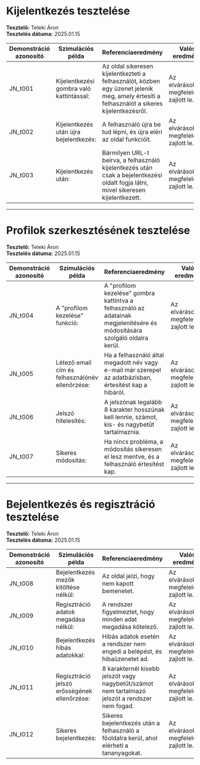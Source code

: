 # Kijelentkezés tesztelése

**Tesztelő:** Teleki Áron  
**Tesztelés dátuma:** 2025.01.15  

| Demonstráció azonosító | Szimulációs példa                                                                                                          | Referenciaeredmény                                                                                                                                      | Valós eredmény                                                                                                                       | Visszajelzések                                           |
|------------------------|--------------------------------------------------------------------------------------------------------------------------|---------------------------------------------------------------------------------------------------------------------------------------------------------|-------------------------------------------------------------------------------------------------------------------------------------|----------------------------------------------------------|
| JN_t001               | Kijelentkezési gombra való kattintással:                                                                                  | Az oldal sikeresen kijelentkezteti a felhasználót, közben egy üzenet jelenik meg, amely értesíti a felhasználót a sikeres kijelentkezésről.               | Az elvárásoknak megfelelően zajlott le.                                                                                             | Nem észleltem olyan jeleket, amelyek hibára utalnának.   |
| JN_t002               | Kijelentkezés után újra bejelentkezés:                                                                                    | A felhasználó újra be tud lépni, és újra eléri az oldal funkcióit.                                                                                       | Az elvárásoknak megfelelően zajlott le.                                                                                             | Nem észleltem olyan jeleket, amelyek hibára utalnának.   |
| JN_t003               | Kijelentkezés után:                                                                                                      | Bármilyen URL-t beírva, a felhasználó kijelentkezés után csak a bejelentkezési oldalt fogja látni, mivel sikeresen kijelentkezett.                        | Az elvárásoknak megfelelően zajlott le.                                                                                             | Nem észleltem olyan jeleket, amelyek hibára utalnának.   |

---

# Profilok szerkesztésének tesztelése

**Tesztelő:** Teleki Áron  
**Tesztelés dátuma:** 2025.01.15  

| Demonstráció azonosító | Szimulációs példa                                                                                          | Referenciaeredmény                                                                                     | Valós eredmény                                                   | Visszajelzések                     |
|------------------------|----------------------------------------------------------------------------------------------------------|--------------------------------------------------------------------------------------------------------|------------------------------------------------------------------|------------------------------------|
| JN_t004               | A "profilom kezelése" funkció:                                                                            | A "profilom kezelése" gombra kattintva a felhasználó az adatainak megjelenítésére és módosítására szolgáló oldalra kerül. | Az elvárásoknak megfelelően zajlott le.                         | Nincs észrevétel.                  |
| JN_t005               | Létező email cím és felhasználónév ellenőrzése:                                                           | Ha a felhasználó által megadott név vagy e-mail már szerepel az adatbázisban, értesítést kap a hibáról. | Az elvárásoknak megfelelően zajlott le.                         | Nincs észrevétel.                  |
| JN_t006               | Jelszó hitelesítés:                                                                                       | A jelszónak legalább 8 karakter hosszúnak kell lennie, számot, kis- és nagybetűt tartalmaznia.         | Az elvárásoknak megfelelően zajlott le.                         | Nincs észrevétel.                  |
| JN_t007               | Sikeres módosítás:                                                                                       | Ha nincs probléma, a módosítás sikeresen el lesz mentve, és a felhasználó értesítést kap.              | Az elvárásoknak megfelelően zajlott le.                         | Nincs észrevétel.                  |

---

# Bejelentkezés és regisztráció tesztelése

**Tesztelő:** Teleki Áron  
**Tesztelés dátuma:** 2025.01.15  

| Demonstráció azonosító | Szimulációs példa                                                                                | Referenciaeredmény                                                                              | Valós eredmény                                                   | Visszajelzések                     |
|------------------------|------------------------------------------------------------------------------------------------|-----------------------------------------------------------------------------------------------|------------------------------------------------------------------|------------------------------------|
| JN_t008               | Bejelentkezés mezők kitöltése nélkül:                                                           | Az oldal jelzi, hogy nem kapott bemenetet.                                                    | Az elvárásoknak megfelelően zajlott le.                         | Szükséges javítás.                 |
| JN_t009               | Regisztráció adatok megadása nélkül:                                                            | A rendszer figyelmeztet, hogy minden adat megadása kötelező.                                   | Az elvárásoknak megfelelően zajlott le.                         | Javítani szükséges.                |
| JN_t010               | Bejelentkezés hibás adatokkal:                                                                 | Hibás adatok esetén a rendszer nem engedi a belépést, és hibaüzenetet ad.                     | Az elvárásoknak megfelelően zajlott le.                         | Nem észleltem hibára utaló jeleket. |
| JN_t011               | Regisztráció jelszó erősségének ellenőrzése:                                                   | 8 karakternél kisebb jelszót vagy nagybetűt/számot nem tartalmazó jelszót a rendszer nem fogad. | Az elvárásoknak megfelelően zajlott le.                         | Nem észleltem hibára utaló jeleket. |
| JN_t012               | Sikeres bejelentkezés:                                                                         | Sikeres bejelentkezés után a felhasználó a főoldalra kerül, ahol elérheti a tananyagokat.      | Az elvárásoknak megfelelően zajlott le.                         | Nem észleltem hibára utaló jeleket. |



